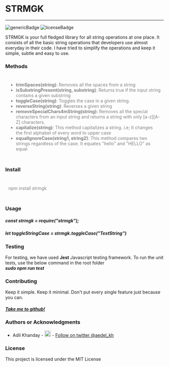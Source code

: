 <h1><b>STRMGK </b></h1>

<hr />
<img src = "https://img.shields.io/badge/strmgk-String%20magic-brightgreen" alt="genericBadge"/>
<img src = "https://img.shields.io/badge/License-MIT-blue" alt = "licenseBadge">

<p>
  STRMGK is your full fledged library for all string operations at one place. It
  consists of all the basic string operations that developers use almost
  everyday in their code. I have tried to simplify the operations and keep it
  simple, subtle and easy to use.
</p>

<h3> Methods</h3>
<div style="color: grey; padding:10px">
  <ul>
    <li><b>trimSpaces(string)</b>: Removes all the spaces from a string</li>
    <li>
      <b>isSubstringPresent(string, substring)</b>: Returns true if the input string
      contains a given substring
    </li>
    <li><b>toggleCase(string)</b>: Toggles the case in a given string.</li>
    <li><b>reverseString(string)</b>: Reverses a given string </li>
    <li><b>removeSpecialChars4mString(string)</b>: Removes all the special characters from an input string and returns a string with only [a-z][A-Z] characters.</li>
    <li><b>capitalize(string)</b>: This method capitalizes a string. i.e; It changes the first alphabet of every word to upper case</li>
    <li><b>equalIgnoreCase(string1, string2)</b>:  This method compares two strings regardless of the case. It equates "hello" and "HELLO" as equal </li>
  </ul>
</div>

<h3>Install</h3>
<div style="color:grey; padding:10px"><p>npm install strmgk</p></div>

<h3>Usage</h3>

<p>
  <h5><i><b>const strmgk = require("strmgk"); </b></i></h5>
  <h5><i><b>let toggleStringCase = strmgk.toggleCase("TestString")</b></i></h5>
</p>

<p>
<h3> Testing </h3>
For testing, we have used <b>Jest</b> Javascript testing framework. To run the unit tests, use the below command in the root folder<br/> <i><b>sudo npm run test</b></i>
</p>

<h3>Contributing</h3>
Keep it simple. Keep it minimal. Don't put every single feature just because you
can.
<h5>
  <a href="https://github.com/aedelkhanday/strmgk/tree/master"> Take me to github!</a>
</h5>

<h3>Authors or Acknowledgments</h3>
<ul>
  <li>Adil Khanday - <img src = "https://www.matrixgroup.net/snackoclock/wp-content/uploads/2012/07/twitter-bird-light-bgs.png" width="20" height = "20"/> - <a href= "https://twitter.com/aedel_kh"> Follow on twitter @aedel_kh</a></li>
</ul>
<h3>License</h3>

This project is licensed under the MIT License
